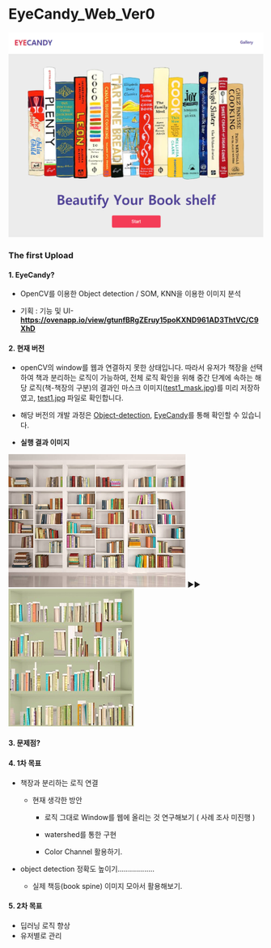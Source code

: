 # EyeCandy_Web_Ver0

![EyeCandy](https://github.com/arara90/images/blob/master/fleshwoman/EyeCandy_main.png?raw=true)



### The first Upload

#### 1.   EyeCandy?

- OpenCV를 이용한 Object detection / SOM, KNN을 이용한 이미지 분석

- 기획 :  기능 및 UI- **https://ovenapp.io/view/gtunfBRgZEruy15poKXND961AD3ThtVC/C9XhD**

  

#### 2. 현재 버전

- openCV의 window를 웹과 연결하지 못한 상태입니다. 따라서 유저가 책장을 선택하여 책과 분리하는 로직이 가능하여, 전체 로직 확인을 위해 중간 단계에 속하는 해당 로직(책-책장의 구분)의 결과인 마스크 이미지([test1_mask.jpg](https://github.com/flashwoman/EyeCandy_Web/blob/master/CandyMaker/img/masks/test1_mask.jpg))를 미리 저장하였고, [test1.jpg](https://github.com/flashwoman/EyeCandy_Web/blob/master/media/origin/test1.jpg) 파일로 확인합니다.

- 해당 버전의 개발 과정은 [Object-detection](https://github.com/flashwoman/EyeCandy), [EyeCandy](https://github.com/flashwoman/EyeCandy)를 통해 확인할 수 있습니다.

- **실행 결과 이미지**

<img src="https://github.com/flashwoman/EyeCandy_Web/blob/master/media/origin/test1.jpg?raw=true" style="width:350px">  ▶▶   <img src="https://github.com/flashwoman/EyeCandy_Web/blob/master/media/output/output_test1.jpg?raw=true">

  

#### 3. 문제점?



#### 4. 1차 목표

- 책장과 분리하는 로직 연결

  - 현재 생각한 방안

    - 로직 그대로 Window를 웹에 올리는 것 연구해보기 ( 사례 조사 미진행 )

    - watershed를 통한 구현

    - Color Channel 활용하기.

      

- object detection 정확도 높이기..................

  - 실제 책등(book spine) 이미지 모아서 활용해보기.

    



#### 5. 2차 목표

- 딥러닝 로직 향상
- 유저별로 관리
